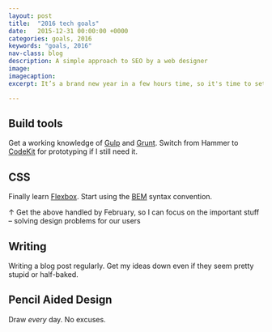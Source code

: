 ```yaml
---
layout: post
title:  "2016 tech goals"
date:   2015-12-31 00:00:00 +0000
categories: goals, 2016
keywords: "goals, 2016"
nav-class: blog
description: A simple approach to SEO by a web designer
image:
imagecaption: 
excerpt: It’s a brand new year in a few hours time, so it's time to set a few simple goals for 2016.

---
```


## Build tools

Get a working knowledge of [Gulp](http://gulpjs.com/) and [Grunt](http://gruntjs.com). Switch from Hammer to [CodeKit](https://incident57.com/codekit/) for prototyping if I still need it.

## CSS

Finally learn [Flexbox](http://www.w3.org/TR/css-flexbox-1/). Start using the [BEM](https://en.bem.info/) syntax convention.

&uarr; Get the above handled by February, so I can focus on the important stuff &ndash; solving design problems for our users

## Writing

Writing a blog post regularly. Get my ideas down even if they seem pretty stupid or half-baked.

## Pencil Aided Design

Draw *every* day. No excuses.
